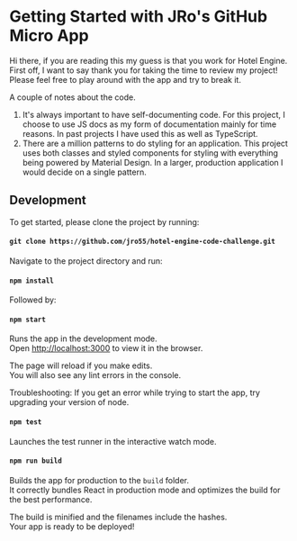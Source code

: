# Getting Started with JRo's GitHub Micro App

Hi there, if you are reading this my guess is that you work for Hotel Engine. First off, I want to say thank you for taking the time to review my project! Please feel free to play around with the app and try to break it.

A couple of notes about the code.
1. It's always important to have self-documenting code. For this project, I choose to use JS docs as my form of documentation mainly for time reasons. In past projects I have used this as well as TypeScript.
2. There are a million patterns to do styling for an application. This project uses both classes and styled components for styling with everything being powered by Material Design. In a larger, production application I would decide on a single pattern. 

## Development

To get started, please clone the project by running:

#### `git clone https://github.com/jro55/hotel-engine-code-challenge.git`

Navigate to the project directory and run:

#### `npm install`

Followed by:

#### `npm start`

Runs the app in the development mode.\
Open [http://localhost:3000](http://localhost:3000) to view it in the browser.

The page will reload if you make edits.\
You will also see any lint errors in the console.

Troubleshooting:
If you get an error while trying to start the app, try upgrading your version of node.

#### `npm test`

Launches the test runner in the interactive watch mode.

#### `npm run build`

Builds the app for production to the `build` folder.\
It correctly bundles React in production mode and optimizes the build for the best performance.

The build is minified and the filenames include the hashes.\
Your app is ready to be deployed!
